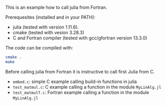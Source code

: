 
This is an example how to call julia from Fortran.


Prerequesites (installed and in your PATH):
* julia (tested with version 1.11.6).
* cmake (tested with vesion 3.28.3)
* C and Fortran compiler (tested with gcc/gfortran version 13.3.0)


The code can be compiled with:

```bash
cmake .
make
```

Before calling julia from Fortran it is instructive to call first Julia from C.


* `embed.c`: simple C example calling build-in functions in julia
* `test_matmul.c`: C example calling a function in the module `MyLinAlg.jl`
* `test_matmulf.c`: Fortran example calling a function in the module `MyLinAlg.jl`
